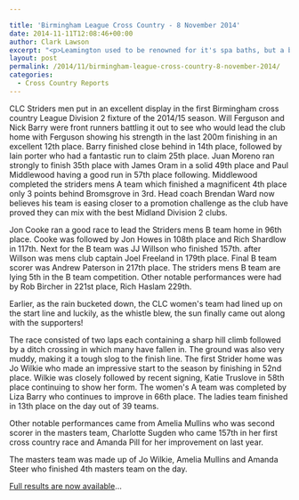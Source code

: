```yaml
---

title: 'Birmingham League Cross Country - 8 November 2014'
date: 2014-11-11T12:08:46+00:00
author: Clark Lawson
excerpt: "<p>Leamington used to be renowned for it's spa baths, but a band of intrepid Striders encountered a bath of the mud variety at the first Birmingham and Midlands Cross Country fixture of the season.</p>"
layout: post
permalink: /2014/11/birmingham-league-cross-country-8-november-2014/
categories:
  - Cross Country Reports
---
```

CLC Striders men put in an excellent display in the first Birmingham cross country League Division 2 fixture of the 2014/15 season. Will Ferguson and Nick Barry were front runners battling it out to see who would lead the club home with Ferguson showing his strength in the last 200m finishing in an excellent 12th place. Barry finished close behind in 14th place, followed by Iain porter who had a fantastic run to claim 25th place. Juan Moreno ran strongly to finish 35th place with James Oram in a solid 49th place and Paul Middlewood having a good run in 57th place following. Middlewood completed the striders mens A team which finished a magnificent 4th place only 3 points behind Bromsgrove in 3rd. Head coach Brendan Ward now believes his team is easing closer to a promotion challenge as the club have proved they can mix with the best Midland Division 2 clubs.

Jon Cooke ran a good race to lead the Striders mens B team home in 96th place. Cooke was followed by Jon Howes in 108th place and Rich Shardlow in 117th. Next for the B team was JJ Willson who finished 157th. after Willson was mens club captain Joel Freeland in 179th place. Final B team scorer was Andrew Paterson in 217th place. The striders mens B team are lying 5th in the B team competition. Other notable performances were had by Rob Bircher in 221st place, Rich Haslam 229th.

Earlier, as the rain bucketed down, the CLC women's team had lined up on the start line and luckily, as the whistle blew, the sun finally came out along with the supporters!

The race consisted of two laps each containing a sharp hill climb followed by a ditch crossing in which many have fallen in. The ground was also very muddy, making it a tough slog to the finish line. The first Strider home was Jo Wilkie who made an impressive start to the season by finishing in 52nd place. Wilkie was closely followed by recent signing, Katie Truslove in 58th place continuing to show her form. The women's A team was completed by Liza Barry who continues to improve in 66th place. The ladies team finished in 13th place on the day out of 39 teams.

Other notable performances came from Amelia Mullins who was second scorer in the masters team, Charlotte Sugden who came 157th in her first cross country race and Amanda Pill for her improvement on last year.

The masters team was made up of Jo Wilkie, Amelia Mullins and Amanda Steer who finished 4th masters team on the day.

<a href="https://www.birminghamccleague.co.uk/images/stories/bdccl/articlepdfs/XC_League_Archive/2014-15/2014-11-08-M2.pdf" target="_blank" rel="nofollow">Full results are now available</a>&#8230;